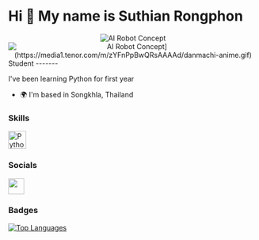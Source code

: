 Hi 👋 My name is Suthian Rongphon
=================================
<div align="center">
  <img src="https://i.pinimg.com/originals/7e/e8/7f/7ee87fc23ca397be1f189853669ea952.gif"  alt="AI Robot Concept">
  <img src="[https://i.pinimg.com/originals/7e/e8/7f/7ee87fc23ca397be1f189853669ea952.gif"  alt="AI Robot Concept](https://media1.tenor.com/m/zYFnPpBwQRsAAAAd/danmachi-anime.gif)">
</div>
Student
-------

I've been learning Python for first year

*   🌍  I'm based in Songkhla, Thailand

### Skills 
<p align="left">
<a href="https://www.python.org/" target="_blank" rel="noreferrer"><img src="https://raw.githubusercontent.com/danielcranney/readme-generator/main/public/icons/skills/python-colored.svg" width="36" height="36" alt="Python" /></a>
                    </p>
                    
### Socials
                  
<p align="left"> 
<a href="https://www.github.com/Suthinxn" target="_blank" rel="noreferrer"> <picture> <source media="(prefers-color-scheme: dark)" srcset="https://raw.githubusercontent.com/danielcranney/readme-generator/main/public/icons/socials/github-dark.svg" /> <source media="(prefers-color-scheme: light)" srcset="https://raw.githubusercontent.com/danielcranney/readme-generator/main/public/icons/socials/github.svg" /> <img src="https://raw.githubusercontent.com/danielcranney/readme-generator/main/public/icons/socials/github.svg" width="32" height="32" /> </picture> </a></p>

### Badges

<a href="https://github.com/Suthinxn" align="left"><img src="https://github-readme-stats.vercel.app/api/top-langs/?username=Suthinxn&langs_count=10&title_color=10b981&text_color=444e59&icon_color=0891b2&bg_color=ffffff&hide_border=true&locale=en&custom_title=Top%20%Languages" alt="Top Languages" /></a>

